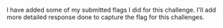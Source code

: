 I have added some of my submitted flags I did for this challenge. I'll add more detailed response done to capture the flag for this challenges.